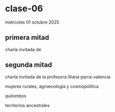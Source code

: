 # clase-06

miércoles 01 octubre 2025

## primera mitad

charla invitada de

## segunda mitad

charla invitada de la profesora liliana parra-valencia

mujeres rurales, agroecología y cosmopolítica

quilombos

territorios ancestrales
